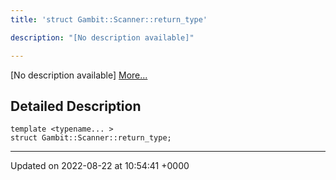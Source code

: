 ```yaml
---
title: 'struct Gambit::Scanner::return_type'

description: "[No description available]"

---
```









[No description available] [More...](#detailed-description)

## Detailed Description

```
template <typename... >
struct Gambit::Scanner::return_type;
```

-------------------------------

Updated on 2022-08-22 at 10:54:41 +0000